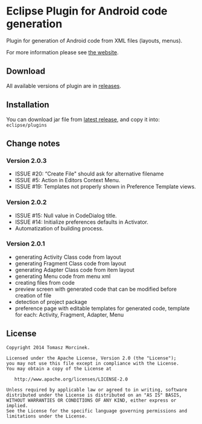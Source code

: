 Eclipse Plugin for Android code generation
================

Plugin for generation of Android code from XML files (layouts, menus).
 
For more information please see [the website](http://tmorcinek.github.io/android-codegenerator-plugin-eclipse/).



Download
-------

All available versions of plugin are in [releases](https://github.com/tmorcinek/android-codegenerator-plugin-eclipse/releases).



Installation
-------
You can download jar file from [latest release](https://github.com/tmorcinek/android-codegenerator-plugin-eclipse/releases/latest), and copy it into:  
`eclipse/plugins` 



Change notes
-------

<h3>Version 2.0.3</h3>
<ul>
    <li>ISSUE #20: “Create File" should ask for alternative filename</li>
    <li>ISSUE #5: Action in Editors Context Menu.</li>
    <li>ISSUE #19: Templates not properly shown in Preference Template views.</li>
</ul>

<h3>Version 2.0.2</h3>
<ul>
    <li>ISSUE #15: Null value in CodeDialog title.</li>
    <li>ISSUE #14: Initialize preferences defaults in Activator.</li>
    <li>Automatization of building process.</li>
</ul>

<h3>Version 2.0.1</h3>
<ul>
    <li>generating Activity Class code from layout</li>
    <li>generating Fragment Class code from layout</li>
    <li>generating Adapter Class code from item layout</li>
    <li>generating Menu code from menu xml</li>
    <li>creating files from code</li>
    <li>preview screen with generated code that can be modified before creation of file</li>
    <li>detection of project package</li>
    <li>preference page with editable templates for generated code, template for each: Activity, Fragment, Adapter, Menu</li>
</ul>



License
-------

    Copyright 2014 Tomasz Morcinek.

    Licensed under the Apache License, Version 2.0 (the "License");
    you may not use this file except in compliance with the License.
    You may obtain a copy of the License at

       http://www.apache.org/licenses/LICENSE-2.0

    Unless required by applicable law or agreed to in writing, software
    distributed under the License is distributed on an "AS IS" BASIS,
    WITHOUT WARRANTIES OR CONDITIONS OF ANY KIND, either express or implied.
    See the License for the specific language governing permissions and
    limitations under the License.
